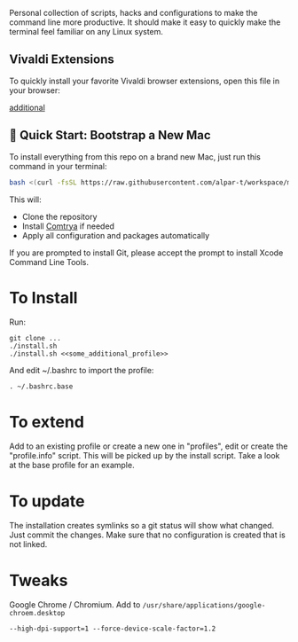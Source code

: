 Personal collection of scripts, hacks and configurations to make the command line more productive.
It should make it easy to quickly make the terminal feel familiar on any Linux system.

## Vivaldi Extensions

To quickly install your favorite Vivaldi browser extensions, open this file in your browser:

[additional](./additional.html)

## 🚀 Quick Start: Bootstrap a New Mac

To install everything from this repo on a brand new Mac, just run this command in your terminal:

```sh
bash <(curl -fsSL https://raw.githubusercontent.com/alpar-t/workspace/master/run_comtrya.sh)
```

This will:
- Clone the repository
- Install [Comtrya](https://comtrya.dev/) if needed
- Apply all configuration and packages automatically

If you are prompted to install Git, please accept the prompt to install Xcode Command Line Tools.


# To Install

Run: 

    git clone ...
    ./install.sh
    ./install.sh <<some_additional_profile>>

And edit ~/.bashrc to import the profile:

    . ~/.bashrc.base
 
# To extend 

Add to an existing profile or create a new one in "profiles", edit or create the "profile.info"
script. This will be picked up by the install script. Take a look at the base profile for an
example.


# To update

The installation creates symlinks so a git status will show what changed. Just commit the changes.
Make sure that no configuration is created that is not linked.

# Tweaks 

Google Chrome / Chromium. Add to `/usr/share/applications/google-chroem.desktop`
```
--high-dpi-support=1 --force-device-scale-factor=1.2
```

